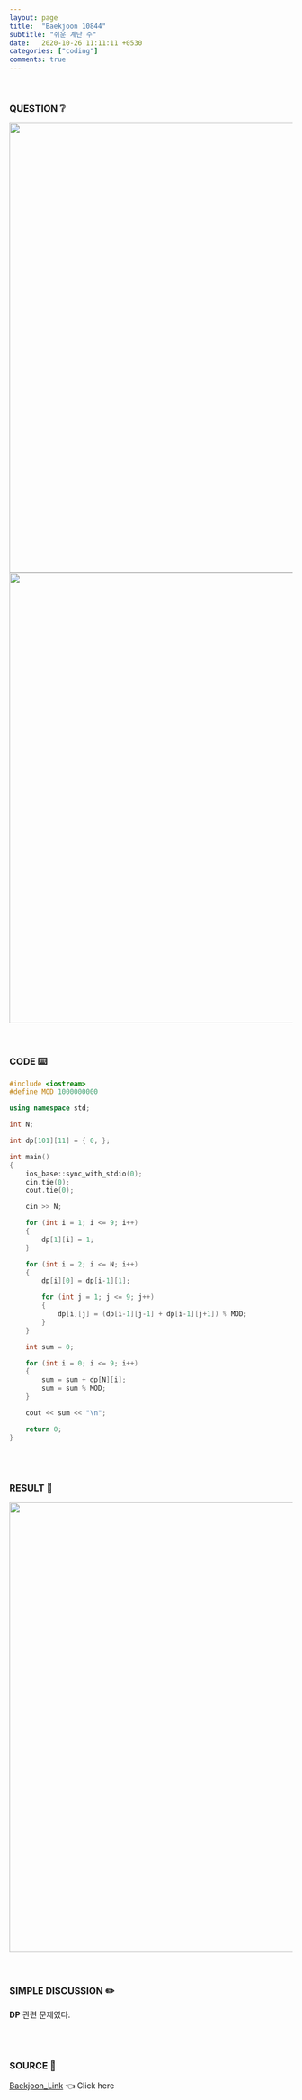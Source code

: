 ```yaml
---
layout: page
title:  "Baekjoon 10844"
subtitle: "쉬운 계단 수"
date:   2020-10-26 11:11:11 +0530
categories: ["coding"]
comments: true
---
```


<br>

### QUESTION ❔

<img src="{{ '/assets/baekjoon/10844.jpg' }}" style="width: 800px; height: auto; margin-left: auto; margin-right: auto; display: block;">
<img src="{{ '/assets/baekjoon/10844a.jpg' }}" style="width: 800px; height: auto; margin-left: auto; margin-right: auto; display: block;">  

<br>
<br>

### CODE ⌨️

```c++
#include <iostream>
#define MOD 1000000000

using namespace std;

int N;

int dp[101][11] = { 0, };

int main()
{
	ios_base::sync_with_stdio(0);
	cin.tie(0);
	cout.tie(0);

	cin >> N;

	for (int i = 1; i <= 9; i++)
	{
		dp[1][i] = 1;
	}

	for (int i = 2; i <= N; i++)
	{
		dp[i][0] = dp[i-1][1];

		for (int j = 1; j <= 9; j++)
		{
			dp[i][j] = (dp[i-1][j-1] + dp[i-1][j+1]) % MOD;
		}
	}

	int sum = 0;

	for (int i = 0; i <= 9; i++)
	{
		sum = sum + dp[N][i];
		sum = sum % MOD;
	}

	cout << sum << "\n";

	return 0;
}
```  

<br>
<br>

### RESULT 💛

<img src="{{ '/assets/baekjoon/10844r.jpg' }}" style="width: 800px; height: auto; margin-left: auto; margin-right: auto; display: block;">  

<br>
<br>

### SIMPLE DISCUSSION ✏️

**DP** 관련 문제였다.  

<br>
<br>

### SOURCE 💎

[Baekjoon_Link][link] 👈 Click here  

<br>
<br>

<script src="https://utteranc.es/client.js"
        repo="DCherish/DCherish.github.io"
        issue-term="pathname"
        theme="boxy-light"
        crossorigin="anonymous"
        async>
</script>

[link]: https://www.acmicpc.net/problem/10844